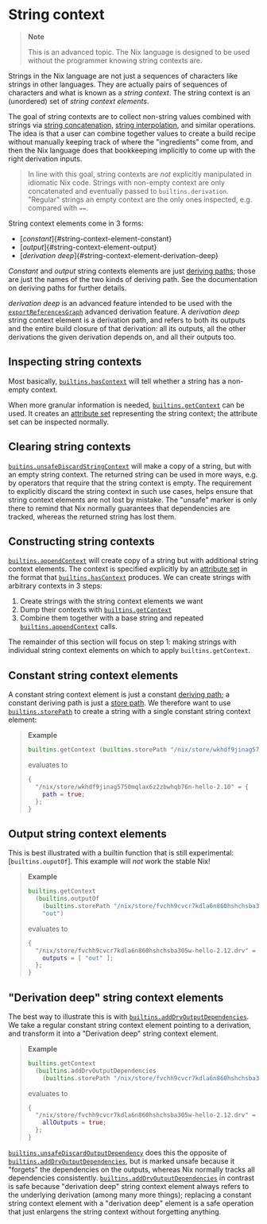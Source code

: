 # String context

> **Note**
>
> This is an advanced topic.
> The Nix language is designed to be used without the programmer knowing string contexts are.

Strings in the Nix language are not just a sequences of characters like strings in other languages.
They are actually pairs of sequences of characters and what is known as a *string context*.
The string context is an (unordered) set of *string context elements*.

The goal of string contexts are to collect non-string values combined with strings via
[string concatenation](./operators.md#string-concatenation),
[string interpolation](./string-interpolation.md),
and similar operations.
The idea is that a user can combine together values to create a build recipe without manually keeping track of where the "ingredients" come from, and then the Nix language does that bookkeeping implicitly to come up with the right derivation inputs.

> In line with this goal, string contexts are *not* explicitly manipulated in idiomatic Nix code.
> Strings with non-empty context are only concatenated and eventually passed to `builtins.derivation`.
> "Regular" strings an empty context are the only ones inspected, e.g. compared with `==`.

String context elements come in 3 forms:

- [*constant*]{#string-context-element-constant}
- [*output*]{#string-context-element-output}
- [*derivation deep*]{#string-context-element-derivation-deep}

*Constant* and *output* string contexts elements are just
[deriving paths](@docroot@/glossary.md#gloss-deriving-path);
those are just the names of the two kinds of deriving path.
See the documentation on deriving paths for further details.

*derivation deep* is an advanced feature intended to be used with the
[`exportReferencesGraph`](./advanced-attributes.html#adv-attr-exportReferencesGraph)
advanced derivation feature.
A *derivation deep* string context element is a derivation path, and refers to both its outputs and the entire build closure of that derivation:
all its outputs, all the other derivations the given derivation depends on, and all their outputs too.

## Inspecting string contexts

Most basically, [`builtins.hasContext`] will tell whether a string has a non-empty context.

When more granular information is needed, [`builtins.getContext`] can be used.
It creates an [attribute set] representing the string context; the attribute set can be inspected normally.

[`builtins.hasContext`]: ./builtins.md#builtins-hasContext
[`builtins.getContext`]: ./builtins.md#builtins-getContext
[attribute set]: ./values.md#attribute-set

## Clearing string contexts

[`buitins.unsafeDiscardStringContext`](./builtins.md#) will make a copy of a string, but with an empty string context.
The returned string can be used in more ways, e.g. by operators that require that the string context is empty.
The requirement to explicitly discard the string context in such use cases, helps ensure that string context elements are not lost by mistake.
The "unsafe" marker is only there to remind that Nix normally guarantees that dependencies are tracked, whereas the returned string has lost them.

## Constructing string contexts

[`builtins.appendContext`] will create copy of a string but with additional string context elements.
The context is specified explicitly by an [attribute set] in the format that [`builtins.hasContext`] produces.
We can create strings with arbitrary contexts in 3 steps:

1. Create strings with the string context elements we want
2. Dump their contexts with [`builtins.getContext`]
3. Combine them together with a base string and repeated [`builtins.appendContext`] calls.

The remainder of this section will focus on step 1: making strings with individual string context elements on which to apply `builtins.getContext`.

[`builtins.appendContext`]: ./builtins.md#builtins-appendContext

## Constant string context elements

A constant string context element is just a constant [deriving path];
a constant deriving path is just a [store path].
We therefore want to use [`builtins.storePath`] to create a string with a single constant string context element:

> **Example**
>
> ```nix
> builtins.getContext (builtins.storePath "/nix/store/wkhdf9jinag5750mqlax6z2zbwhqb76n-hello-2.10")
> ```
> evaluates to
> ```nix
> {
>   "/nix/store/wkhdf9jinag5750mqlax6z2zbwhqb76n-hello-2.10" = {
>     path = true;
>   };
> }
> ```

[deriving path]: @docroot@/glossary.md#gloss-deriving-path
[store path]: @docroot@/glossary.md#gloss-store-path
[`builtins.storePath`]: ./builtins.md#builtins-storePath

## Output string context elements

This is best illustrated with a builtin function that is still experimental: [`builtins.ouputOf`].
This example will *not* work the stable Nix!

> **Example**
>
> ```nix
> builtins.getContext
>   (builtins.outputOf
>     (builtins.storePath "/nix/store/fvchh9cvcr7kdla6n860hshchsba305w-hello-2.12.drv")
>     "out")
> ```
> evaluates to
> ```nix
> {
>   "/nix/store/fvchh9cvcr7kdla6n860hshchsba305w-hello-2.12.drv" = {
>     outputs = [ "out" ];
>   };
> }
> ```

[`builtins.outputOf`]: ./builtins.md#builtins-outputOf

## "Derivation deep" string context elements

The best way to illustrate this is with [`builtins.addDrvOutputDependencies`].
We take a regular constant string context element pointing to a derivation, and transform it into a "Derivation deep" string context element.

> **Example**
>
> ```nix
> builtins.getContext
>   (builtins.addDrvOutputDependencies
>     (builtins.storePath "/nix/store/fvchh9cvcr7kdla6n860hshchsba305w-hello-2.12.drv"))
> ```
> evaluates to
> ```nix
> {
>   "/nix/store/fvchh9cvcr7kdla6n860hshchsba305w-hello-2.12.drv" = {
>     allOutputs = true;
>   };
> }
> ```

[`builtins.unsafeDiscardOutputDependency`] does this the opposite of [`builtins.addDrvOutputDependencies`], but is marked unsafe because it "forgets" the dependencies on the outputs, whereas Nix normally tracks all dependencies consistently.
[`builtins.addDrvOutputDependencies`] in contrast is safe because "derivation deep" string context element always refers to the underlying derivation (among many more things);
replacing a constant string context element with a "derivation deep" element is a safe operation that just enlargens the string context without forgetting anything.

[`builtins.addDrvOutputDependencies`]: ./builtins.md#builtins-addDrvOutputDependencies
[`builtins.unsafeDiscardOutputDependency`]: ./builtins.md#builtins-unsafeDiscardOutputDependency
